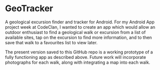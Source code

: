 # GeoTracker
A geological excursion finder and tracker for Android. 
For my Android App project week at CodeClan, I wanted to create an app which would allow an outdoor enthusiast to find a geological walk or excursion from a list of available sites, tap on the excursion to find more information, and to then save that walk to a favourites list to view later. 

The present version saved to this GitHub repo is a working prototype of a fully functioning app as described above. Future work will incorporate photographs for each walk, along with integrating a map into each walk. 
